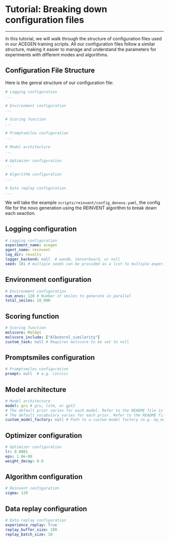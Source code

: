 # Tutorial: Breaking down configuration files

---

In this tutorial, we will walk through the structure of configuration files used in our ACEGEN training scripts. All our configuration files follow a similar structure, making it easier to manage and understand the parameters for experiments with different modes and algorithms.

## Configuration File Structure

Here is the genral structure of our configuration file:

```yaml
# Logging configuration
...

# Environment configuration
...

# Scoring function
...

# Promptsmiles configuration
...

# Model architecture
...

# Optimizer configuration
...

# Algorithm configuration
...

# Data replay configuration
...
```

We will take the example `scripts/reinvent/config_denovo.yaml`, the config file for the novo generation using the REINVENT algorithm to break down each seaction.

## Logging configuration

```yaml
# Logging configuration
experiment_name: acegen
agent_name: reinvent
log_dir: results
logger_backend: null  # wandb, tensorboard, or null
seed: 101 # multiple seeds can be provided as a list to multiple experiments sequentially e.g. [101, 102, 103]
```

## Environment configuration

```yaml
# Environment configuration
num_envs: 128 # Number of smiles to generate in parallel
total_smiles: 10_000
```

## Scoring function

```yaml
# Scoring function
molscore: MolOpt
molscore_include: ["Albuterol_similarity"]
custom_task: null # Requires molscore to be set to null
```

## Promptsmiles configuration

```yaml
# Promptsmiles configuration
prompt: null  # e.g. c1ccccc
```

## Model architecture

```yaml
# Model architecture
model: gru # gru, lstm, or gpt2
# The default prior varies for each model. Refer to the README file in the root directory for more information.
# The default vocabulary varies for each prior. Refer to the README file in the root directory for more information.
custom_model_factory: null # Path to a custom model factory (e.g. my_module.create_model)
```

## Optimizer configuration

```yaml
# Optimizer configuration
lr: 0.0001
eps: 1.0e-08
weight_decay: 0.0
```

## Algorithm configuration

```yaml
# Reinvent configuration
sigma: 120
```

## Data replay configuration

```yaml
# Data replay configuration
experience_replay: True
replay_buffer_size: 100
replay_batch_size: 10
```
